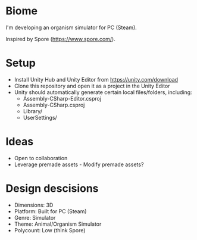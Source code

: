 # Biome
I'm developing an organism simulator for PC (Steam).

Inspired by Spore (https://www.spore.com/).

# Setup
- Install Unity Hub and Unity Editor from https://unity.com/download
- Clone this repository and open it as a project in the Unity Editor
- Unity should automatically generate certain local files/folders, including:
    - Assembly-CSharp-Editor.csproj
    - Assembly-CSharp.csproj
    - Library/
    - UserSettings/

# Ideas
- Open to collaboration
- Leverage premade assets - Modify premade assets?

# Design descisions
- Dimensions: 3D
- Platform: Built for PC (Steam)
- Genre: Simulator
- Theme: Animal/Organism Simulator
- Polycount: Low (think Spore)
